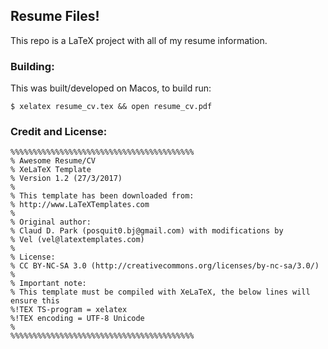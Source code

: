 ## Resume Files!

This repo is a LaTeX project with all of my resume information.

### Building:

This was built/developed on Macos, to build run:
```
$ xelatex resume_cv.tex && open resume_cv.pdf
```

### Credit and License:
```
%%%%%%%%%%%%%%%%%%%%%%%%%%%%%%%%%%%%%%%%%
% Awesome Resume/CV
% XeLaTeX Template
% Version 1.2 (27/3/2017)
%
% This template has been downloaded from:
% http://www.LaTeXTemplates.com
%
% Original author:
% Claud D. Park (posquit0.bj@gmail.com) with modifications by 
% Vel (vel@latextemplates.com)
%
% License:
% CC BY-NC-SA 3.0 (http://creativecommons.org/licenses/by-nc-sa/3.0/)
%
% Important note:
% This template must be compiled with XeLaTeX, the below lines will ensure this
%!TEX TS-program = xelatex
%!TEX encoding = UTF-8 Unicode
%
%%%%%%%%%%%%%%%%%%%%%%%%%%%%%%%%%%%%%%%%%
```
